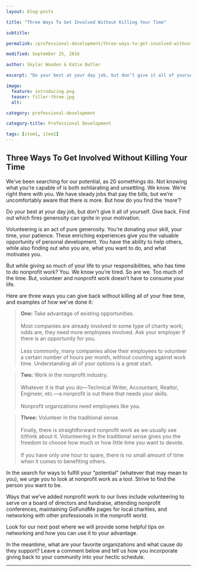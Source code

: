 ```yaml
---
layout: blog-posts

title: "Three Ways To Get Involved Without Killing Your Time"

subtitle: 

permalink: /professional-development/three-ways-to-get-involved-without-killing-your-time

modified: September 25, 2016

author: Skylar Wooden & Katie Butler

excerpt: "Do your best at your day job, but don’t give it all of yourself. Give back. Find out which fires generosity can ignite in your motivation."

image:
  feature: introducing.png
  teaser: filler-three.jpg
  alt: 

category: professional-development

category-title: Professional Development

tags: [item1, item2]
---
```


## Three Ways To Get Involved Without Killing Your Time

We’ve been searching for our potential, as 20 somethings do. Not knowing what you’re capable of is both exhilarating and unsettling. We know. We’re right there with you. We have steady jobs that pay the bills, but we’re uncomfortably aware that there is more.  But how do you find the ‘more’? 

Do your best at your day job, but don’t give it all of yourself. Give back. Find out which fires generosity can ignite in your motivation.  

Volunteering is an act of pure generosity. You’re donating your skill, your time, your patience. These enriching experiences give you the valuable opportunity of personal development. You have the ability to help others, while also finding out who you are, what you want to do, and what motivates you.

But while giving so much of your life to your responsibilities, who has time to do nonprofit work? You. We know you’re tired. So are we. Too much of the time. But, volunteer and nonprofit work doesn’t have to consume your life. 

Here are three ways you can give back without killing all of your free time, and examples of how we’ve done it:

>**One:** Take advantage of existing opportunities.<br /><br />
Most companies are already involved in some type of charity work; odds are, they need more employees involved. Ask your employer if there is an opportunity for you.<br /><br />
Less commonly, many companies allow their employees to volunteer a certain number of hours per month, without counting against work time. Understanding all of your options is a great start.  

>**Two:** Work in the nonprofit industry.<br /><br />
Whatever it is that you do—Technical Writer, Accountant, Realtor, Engineer, etc.—a nonprofit is out there that needs your skills.<br /><br />
Nonprofit organizations need employees like you.  

>**Three:** Volunteer in the traditional sense.<br /><br />
Finally, there is straightforward nonprofit work as we usually see it/think about it. Volunteering in the traditional sense gives you the freedom to choose how much or how little time you want to devote.<br /><br />
If you have only one hour to spare, there is no small amount of time when it comes to benefiting others. 

In the search for ways to fulfill your “potential” (whatever that may mean to you), we urge you to look at nonprofit work as a tool. Strive to find the person you want to be.

Ways that we’ve added nonprofit work to our lives include volunteering to serve on a board of directors and fundraise, attending nonprofit conferences, maintaining GoFundMe pages for local charities, and networking with other professionals in the nonprofit world. 

Look for our next post where we will provide some helpful tips on networking and how you can use it to your advantage. 

In the meantime, what are your favorite organizations and what cause do they support? Leave a comment below and tell us how you incorporate giving back to your community into your hectic schedule. 

<hr class="primary">